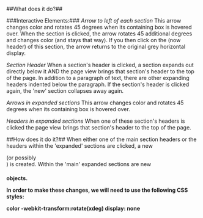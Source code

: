 ##What does it do?##

###Interactive Elements:###
_Arrow to left of each section_
This arrow changes color and rotates 45 degrees when its containing box is hovered over. When the section is clicked, the arrow rotates 45 additional degrees and changes color (and stays that way). If you then click on the (now header) of this section, the arrow returns to the original grey horizontal display.

_Section Header_
When a section's header is clicked, a section expands out directly below it AND the page view brings that section's header to the top of the page. In addition to a paragraph of text, there are other expanding headers indented below the paragraph. If the section's header is clicked again, the 'new' section collapses away again.

_Arrows in expanded sections_
This arrow changes color and rotates 45 degrees when its containing box is hovered over.

_Headers in expanded sections_
When one of these section's headers is clicked the page view brings that section's header to the top of the page.

##How does it do it?##
When either one of the main section headers or the headers within the 'expanded' sections are clicked, a new <div> (or possibly <section>) is created. Within the 'main' expanded sections are new <h4> objects.

In order to make these changes, we will need to use the following CSS styles:

color
-webkit-transform:rotate(xdeg)
display: none
